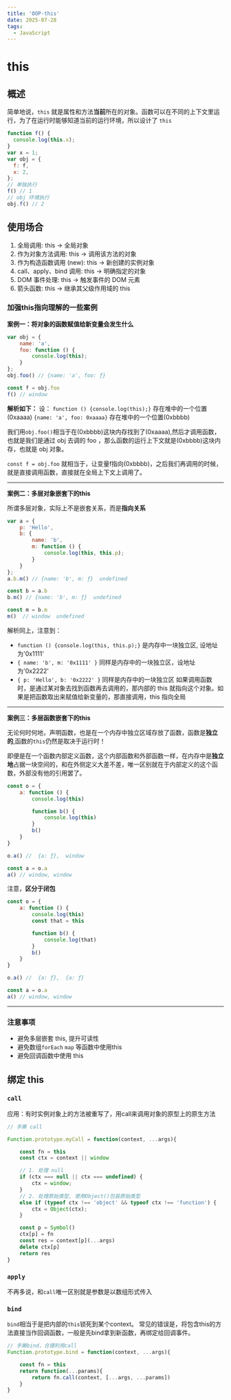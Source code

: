```yaml
---
title: 'OOP-this'
date: 2025-07-28
tags:
  - JavaScript
---
```


# this

## 概述

简单地说，`this` 就是属性和方法**当前**所在的对象。函数可以在不同的上下文里运行，为了在运行时能够知道当前的运行环境，所以设计了 `this`


```js
function f() {
  console.log(this.x);
}
var x = 1;
var obj = {
  f: f,
  x: 2,
};
// 单独执行
f() // 1
// obj 环境执行
obj.f() // 2

```

## 使用场合

1. 全局调用: this -> 全局对象
1. 作为对象方法调用: this -> 调用该方法的对象
1. 作为构造函数调用 (new): this -> 新创建的实例对象
1. call、apply、bind 调用: this -> 明确指定的对象
1. DOM 事件处理: this -> 触发事件的 DOM 元素
1. 箭头函数: this -> 继承其父级作用域的 this


### 加强this指向理解的一些案例

**案例一：将对象的函数赋值给新变量会发生什么**
```js
var obj = {
    name: 'a',
    foo: function () {
        console.log(this);
    }
};
obj.foo() // {name: 'a', foo: ƒ}

const f = obj.foo
f() // window
```

**解析如下：**
设：
`function () {console.log(this);}` 存在堆中的一个位置(0xaaaa)
`{name: 'a', foo: 0xaaaa}` 存在堆中的一个位置(0xbbbb)


我们用`obj.foo()`相当于在(0xbbbb)这块内存找到了(0xaaaa),然后才调用函数，也就是我们是通过 obj 去调的 foo ，那么函数的运行上下文就是(0xbbbb)这块内存，也就是 obj 对象。


`const f = obj.foo` 就相当于，让变量f指向(0xbbbb)，之后我们再调用的时候，就是直接调用函数，直接就在全局上下文上调用了。

---

**案例二：多层对象嵌套下的this**

所谓多层对象，实际上不是嵌套关系，而是**指向关系**

```js
var a = {
    p: 'Hello',
    b: {
        name: 'b',
        m: function () {
            console.log(this, this.p);
        }
    }
};
a.b.m() // {name: 'b', m: ƒ}  undefined

const b = a.b
b.m() // {name: 'b', m: ƒ}  undefined

const m = b.m
m()  // window  undefined
```

解析同上，注意到：
- `function () {console.log(this, this.p);}` 是内存中一块独立区, 设地址为'0x1111'
- `{ name: 'b', m: '0x1111' }` 同样是内存中的一块独立区，设地址为'0x2222'
- `{ p: 'Hello', b: '0x2222' }` 同样是内存中的一块独立区
如果调用函数时，是通过某对象去找到函数再去调用的，那内部的 this 就指向这个对象。如果是把函数取出来赋值给新变量的，那直接调用，this 指向全局

--- 

**案例三：多层函数嵌套下的this**

无论何时何地，声明函数，也是在一个内存中独立区域存放了函数，函数是**独立的**,函数的`this`仍然是取决于运行时！


即便是在一个函数内部定义函数，这个内部函数和外部函数一样，在内存中是**独立地**占据一块空间的，和在外侧定义大差不差，唯一区别就在于内部定义的这个函数，外部没有他的引用罢了。


```js
const o = {
    a: function () {
        console.log(this)

        function b() {
            console.log(this)
        }
        b()
    }
}

o.a() //  {a: ƒ},  window

const a = o.a
a() // window, window

```


注意，**区分于闭包**
```js
const o = {
    a: function () {
        console.log(this)
        const that = this

        function b() {
            console.log(that)
        }
        b()
    }
}

o.a() //  {a: ƒ},  {a: ƒ}

const a = o.a
a() // window, window
```

---

### 注意事项

- 避免多层嵌套 this, 提升可读性
- 避免数组`forEach` `map` 等函数中使用this
- 避免回调函数中使用 this


## 绑定 this

### `call` 

应用：有时实例对象上的方法被重写了，用call来调用对象的原型上的原生方法

```js
// 手撕 call

Function.prototype.myCall = function(context, ...args){

    const fn = this
    const ctx = context || window

    // 1. 处理 null
    if (ctx === null || ctx === undefined) {
        ctx = window;
    }
    // 2. 处理原始类型, 使用Object()包装原始类型
    else if (typeof ctx !== 'object' && typeof ctx !== 'function') {
        ctx = Object(ctx); 
    }

    const p = Symbol()
    ctx[p] = fn
    const res = context[p](...args)
    delete ctx[p]
    return res
}


```

### `apply` 

不再多说，和`call`唯一区别就是参数是以数组形式传入


### `bind`

`bind`相当于是把内部的`this`锁死到某个context。
常见的错误是，将包含this的方法直接当作回调函数，一般是先bind拿到新函数，再绑定给回调事件。

```js
// 手撕bind，合理利用call
Function.prototype.bind = function(context, ...args){

    const fn = this
    return function(...params){
        return fn.call(context, [...args, ...params])
    }
}
```